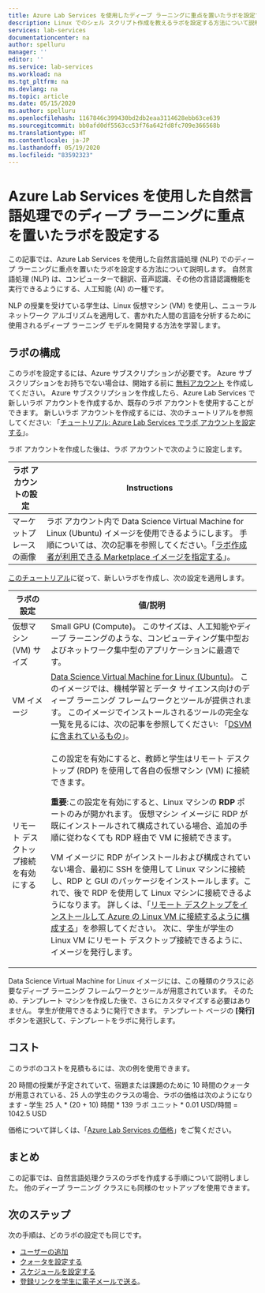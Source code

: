 ```yaml
---
title: Azure Lab Services を使用したディープ ラーニングに重点を置いたラボを設定する | Microsoft Docs
description: Linux でのシェル スクリプト作成を教えるラボを設定する方法について説明します。
services: lab-services
documentationcenter: na
author: spelluru
manager: ''
editor: ''
ms.service: lab-services
ms.workload: na
ms.tgt_pltfrm: na
ms.devlang: na
ms.topic: article
ms.date: 05/15/2020
ms.author: spelluru
ms.openlocfilehash: 1167846c399430bd2db2eaa3114628ebb63ce639
ms.sourcegitcommit: bb0afd0df5563cc53f76a642fd8fc709e366568b
ms.translationtype: HT
ms.contentlocale: ja-JP
ms.lasthandoff: 05/19/2020
ms.locfileid: "83592323"
---
```

# <a name="set-up-a-lab-focused-on-deep-learning-in-natural-language-processing-using-azure-lab-services"></a>Azure Lab Services を使用した自然言語処理でのディープ ラーニングに重点を置いたラボを設定する
この記事では、Azure Lab Services を使用した自然言語処理 (NLP) でのディープ ラーニングに重点を置いたラボを設定する方法について説明します。 自然言語処理 (NLP) は、コンピューターで翻訳、音声認識、その他の言語認識機能を実行できるようにする、人工知能 (AI) の一種です。  

NLP の授業を受けている学生は、Linux 仮想マシン (VM) を使用し、ニューラル ネットワーク アルゴリズムを適用して、書かれた人間の言語を分析するために使用されるディープ ラーニング モデルを開発する方法を学習します。 

## <a name="lab-configuration"></a>ラボの構成
このラボを設定するには、Azure サブスクリプションが必要です。 Azure サブスクリプションをお持ちでない場合は、開始する前に [無料アカウント](https://azure.microsoft.com/free/) を作成してください。 Azure サブスクリプションを作成したら、Azure Lab Services で新しいラボ アカウントを作成するか、既存のラボ アカウントを使用することができます。 新しいラボ アカウントを作成するには、次のチュートリアルを参照してください: 「[チュートリアル: Azure Lab Services でラボ アカウントを設定する](tutorial-setup-lab-account.md)」。
 
ラボ アカウントを作成した後は、ラボ アカウントで次のように設定します。 

| ラボ アカウントの設定 | Instructions |
| ----------- | ------------ |  
| マーケットプレースの画像 | ラボ アカウント内で Data Science Virtual Machine for Linux (Ubuntu) イメージを使用できるようにします。  手順については、次の記事を参照してください。「[ラボ作成者が利用できる Marketplace イメージを指定する](specify-marketplace-images.md)」。 | 

[このチュートリアル](tutorial-setup-classroom-lab.md)に従って、新しいラボを作成し、次の設定を適用します。

| ラボの設定 | 値/説明 | 
| ------------ | ------------------ |
| 仮想マシン (VM) サイズ | Small GPU (Compute)。 このサイズは、人工知能やディープ ラーニングのような、コンピューティング集中型およびネットワーク集中型のアプリケーションに最適です。 |
| VM イメージ | [Data Science Virtual Machine for Linux (Ubuntu)](https://azuremarketplace.microsoft.com/marketplace/apps/microsoft-dsvm.ubuntu-1804)。 このイメージでは、機械学習とデータ サイエンス向けのディープ ラーニング フレームワークとツールが提供されます。 このイメージでインストールされるツールの完全な一覧を見るには、次の記事を参照してください: 「[DSVM に含まれているもの](../../machine-learning/data-science-virtual-machine/overview.md#whats-included-on-the-dsvm)」。 |
| リモート デスクトップ接続を有効にする | <p>この設定を有効にすると、教師と学生はリモート デスクトップ (RDP) を使用して各自の仮想マシン (VM) に接続できます。</p><p>**重要**:この設定を有効にすると、Linux マシンの **RDP** ポートのみが開かれます。 仮想マシン イメージに RDP が既にインストールされて構成されている場合、追加の手順に従わなくても RDP 経由で VM に接続できます。 <p>VM イメージに RDP がインストールおよび構成されていない場合、最初に SSH を使用して Linux マシンに接続し、RDP と GUI のパッケージをインストールします。これで、後で RDP を使用して Linux マシンに接続できるようになります。 詳しくは、「[リモート デスクトップをインストールして Azure の Linux VM に接続するように構成する](../../virtual-machines/linux/use-remote-desktop.md)」を参照してください。 次に、学生が学生の Linux VM にリモート デスクトップ接続できるように、イメージを発行します。  |

Data Science Virtual Machine for Linux イメージには、この種類のクラスに必要なディープ ラーニング フレームワークとツールが用意されています。 そのため、テンプレート マシンを作成した後で、さらにカスタマイズする必要はありません。 学生が使用できるように発行できます。 テンプレート ページの **[発行]** ボタンを選択して、テンプレートをラボに発行します。  

## <a name="cost"></a>コスト
このラボのコストを見積もるには、次の例を使用できます。 

20 時間の授業が予定されていて、宿題または課題のために 10 時間のクォータが用意されている、25 人の学生のクラスの場合、ラボの価格は次のようになります - 学生 25 人 * (20 + 10) 時間 * 139 ラボ ユニット * 0.01 USD/時間 = 1042.5 USD

価格について詳しくは、「[Azure Lab Services の価格](https://azure.microsoft.com/pricing/details/lab-services/)」をご覧ください。

## <a name="conclusion"></a>まとめ
この記事では、自然言語処理クラスのラボを作成する手順について説明しました。 他のディープ ラーニング クラスにも同様のセットアップを使用できます。

## <a name="next-steps"></a>次のステップ
次の手順は、どのラボの設定でも同じです。

- [ユーザーの追加](tutorial-setup-classroom-lab.md#add-users-to-the-lab)
- [クォータを設定する](how-to-configure-student-usage.md#set-quotas-for-users)
- [スケジュールを設定する](tutorial-setup-classroom-lab.md#set-a-schedule-for-the-lab) 
- [登録リンクを学生に電子メールで送る](how-to-configure-student-usage.md#send-invitations-to-users)。 

